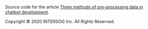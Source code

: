 Source code for the article [Three methods of pre-processing data in chatbot development](https://intersog.com/blog/three-methods-of-pre-processing-data-in-chatbot-development/).

Copyright © 2020 INTERSOG Inc. All Rights Reserved.
